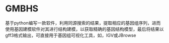 # GMBHS
基于python编写一款软件，利用同源搜索的结果，提取相应的基因组序列，进而使用基因建模软件对其进行结构建模，以获取精确的基因结构模型，最后将结果以gff3格式输出，可直接用于基因组可视化工具，如，IGV或JBrowse
